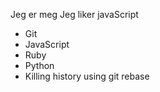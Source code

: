 Jeg er meg
Jeg liker javaScript
* Git
* JavaScript
* Ruby
* Python
* Killing history using git rebase

